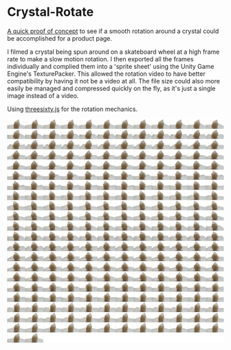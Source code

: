 # Crystal-Rotate

[A quick proof of concept](https://crystalrotate.netlify.app/) to see if a smooth rotation around a crystal could be accomplished for a product page.

I filmed a crystal being spun around on a skateboard wheel at a high frame rate to make a slow motion rotation. I then exported all the frames individually and complied them into a 'sprite sheet' using the Unity Game Engine's TexturePacker. This allowed the rotation video to have better compatibility by having it not be a video at all. The file size could also more easily be managed and compressed quickly on the fly, as it's just a single image instead of a video.

Using [threesixty.js](https://github.com/mladenilic/threesixty.js) for the rotation mechanics.

![](https://raw.githubusercontent.com/jimmybarron/Crystal-Rotate/master/image-sequence/crystal_sprite_preview.png)
